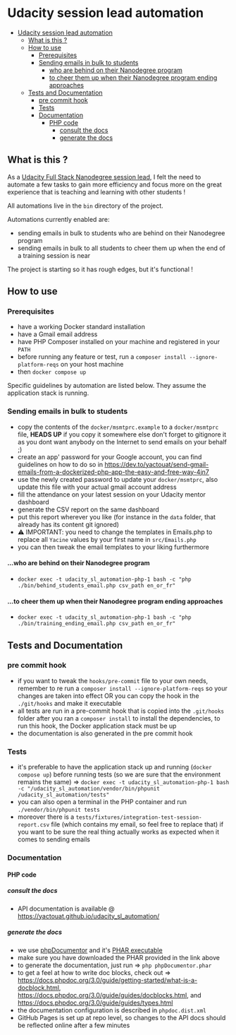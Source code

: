 # Udacity session lead automation

<!-- TOC -->

- [Udacity session lead automation](#udacity-session-lead-automation)
    - [What is this ?](#what-is-this-)
    - [How to use](#how-to-use)
        - [Prerequisites](#prerequisites)
        - [Sending emails in bulk to students](#sending-emails-in-bulk-to-students)
            - [who are behind on their Nanodegree program](#who-are-behind-on-their-nanodegree-program)
            - [to cheer them up when their Nanodegree program ending approaches](#to-cheer-them-up-when-their-nanodegree-program-ending-approaches)
    - [Tests and Documentation](#tests-and-documentation)
        - [pre commit hook](#pre-commit-hook)
        - [Tests](#tests)
        - [Documentation](#documentation)
            - [PHP code](#php-code)
                - [consult the docs](#consult-the-docs)
                - [generate the docs](#generate-the-docs)

<!-- /TOC -->

## What is this ?

As a [Udacity Full Stack Nanodegree session lead](https://www.udacity.com/course/full-stack-web-developer-nanodegree--nd0044),
I felt the need to automate a few tasks to gain more efficiency and focus more on the great experience that is teaching and learning with other students !

All automations live in the `bin` directory of the project.

Automations currently enabled are:

- sending emails in bulk to students who are behind on their Nanodegree program
- sending emails in bulk to all students to cheer them up when the end of a training session is near

The project is starting so it has rough edges, but it's functional !

## How to use

### Prerequisites

- have a working Docker standard installation
- have a Gmail email address
- have PHP Composer installed on your machine and registered in your `PATH`
- before running any feature or test, run a `composer install --ignore-platform-reqs` on your host machine
- then `docker compose up`

Specific guidelines by automation are listed below. They assume the application stack is running.

### Sending emails in bulk to students

- copy the contents of the `docker/msmtprc.example` to a `docker/msmtprc` file, **HEADS UP** if you copy it somewhere else don't forget to gitignore it as you dont want anybody on the Internet to send emails on your behalf ;)
- create an app' password for your Google account, you can find guidelines on how to do so in <https://dev.to/yactouat/send-gmail-emails-from-a-dockerized-php-app-the-easy-and-free-way-4jn7>
- use the newly created password to update your `docker/msmtprc`, also update this file with your actual gmail account address
- fill the attendance on your latest session on your Udacity mentor dashboard
- generate the CSV report on the same dashboard
- put this report wherever you like (for instance in the `data` folder, that already has its content git ignored)
- ⚠️ IMPORTANT: you need to change the templates in Emails.php to replace all `Yacine` values by your first name in `src/Emails.php`
- you can then tweak the email templates to your liking furthermore

#### ...who are behind on their Nanodegree program

- `docker exec -t udacity_sl_automation-php-1 bash -c "php ./bin/behind_students_email.php csv_path en_or_fr"`

#### ...to cheer them up when their Nanodegree program ending approaches

- `docker exec -t udacity_sl_automation-php-1 bash -c "php ./bin/training_ending_email.php csv_path en_or_fr"`

## Tests and Documentation

### pre commit hook

- if you want to tweak the `hooks/pre-commit` file to your own needs, remember to re run a `composer install --ignore-platform-reqs` so your changes are taken into effect OR you can copy the hook in the `./git/hooks` and make it executable
- all tests are run in a pre-commit hook that is copied into the `.git/hooks` folder after you ran a `composer install` to install the dependencies, to run this hook, the Docker application stack must be up
- the documentation is also generated in the pre commit hook

### Tests

- it's preferable to have the application stack up and running (`docker compose up`) before running tests (so we are sure that the environment remains the same) => `docker exec -t udacity_sl_automation-php-1 bash -c "/udacity_sl_automation/vendor/bin/phpunit /udacity_sl_automation/tests"`
- you can also open a terminal in the PHP container and run `./vendor/bin/phpunit tests`
- moreover there is a `tests/fixtures/integration-test-session-report.csv` file (which contains my email, so feel free to replace that) if you want to be sure the real thing actually works as expected when it comes to sending emails

### Documentation

#### PHP code

##### consult the docs

- API documentation is available @ <https://yactouat.github.io/udacity_sl_automation/>

##### generate the docs

- we use [phpDocumentor](https://www.phpdoc.org/) and it's [PHAR executable](https://phpdoc.org/phpDocumentor.phar)
- make sure you have downloaded the PHAR provided in the link above
- to generate the documentation, just run => `php phpDocumentor.phar`
- to get a feel at how to write doc blocks, check out => <https://docs.phpdoc.org/3.0/guide/getting-started/what-is-a-docblock.html>, <https://docs.phpdoc.org/3.0/guide/guides/docblocks.html>, and <https://docs.phpdoc.org/3.0/guide/guides/types.html>
- the documentation configuration is described in `phpdoc.dist.xml`
- GitHub Pages is set up at repo level, so changes to the API docs should be reflected online after a few minutes
